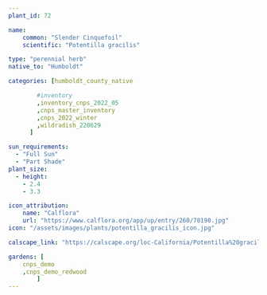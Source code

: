 ```yaml
---
plant_id: 72

name: 
    common: "Slender Cinquefoil" 
    scientific: "Potentilla gracilis"  

type: "perennial herb"
native_to: "Humboldt"

categories: [humboldt_county_native

        #inventory 
        ,inventory_cnps_2022_05
        ,cnps_master_inventory
        ,cnps_2022_winter
        ,wildradish_220629
      ]

sun_requirements:
  - "Full Sun"
  - "Part Shade"
plant_size:
  - height: 
    - 2.4
    - 3.3

icon_attribution: 
    name: "Calflora"
    url: "https://www.calflora.org/app/up/entry/260/78190.jpg"
icon: "/assets/images/plants/potentilla_gracilis_icon.jpg"

calscape_link: "https://calscape.org/loc-California/Potentilla%20gracilis(%20)"

gardens: [
    cnps_demo
    ,cnps_demo_redwood
        ]
---
```


